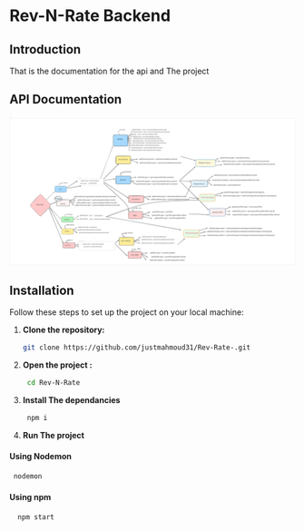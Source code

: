 
# Rev-N-Rate Backend 

## Introduction

That is the documentation for the api and The project 

## API Documentation

![Rev-N-Rate API Documentation](./Rev-N-Rate%20Api%20Doc.svg)


## Installation

Follow these steps to set up the project on your local machine:

1. **Clone the repository:**
   ```sh
   git clone https://github.com/justmahmoud31/Rev-Rate-.git
   ```
2. **Open the project :**
   ```sh
    cd Rev-N-Rate 
    ```
3. **Install The dependancies** 
   ```sh 
    npm i 
    ```
4. **Run The project**
#### Using Nodemon 
   ```sh
    nodemon 
   ```
#### Using npm
  ```sh
    npm start
   ```